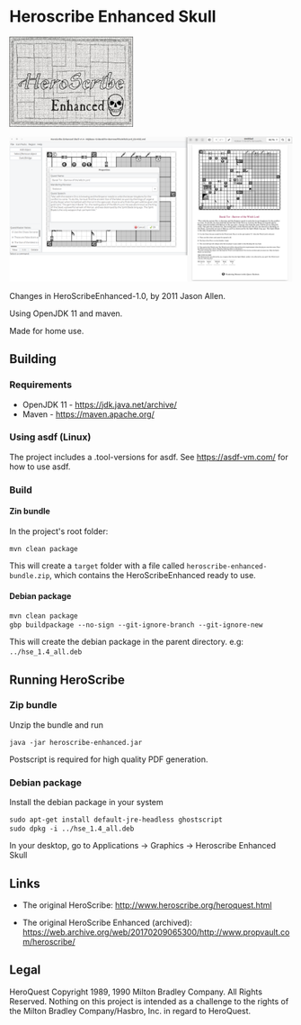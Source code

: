 # Heroscribe Enhanced Skull

<img src="src/main/resources/Splash.jpg" width="220" height="160">

![Heroscribe Enhance UI and PDF export](screenshot.png)

Changes in HeroScribeEnhanced-1.0, by 2011 Jason Allen.

Using OpenJDK 11 and maven.

Made for home use.

## Building

### Requirements

- OpenJDK 11 - https://jdk.java.net/archive/
- Maven - https://maven.apache.org/

### Using asdf (Linux)

The project includes a .tool-versions for asdf.
See https://asdf-vm.com/ for how to use asdf.

### Build

#### Zin bundle
In the project's root folder:

    mvn clean package

This will create a `target` folder with a file called `heroscribe-enhanced-bundle.zip`, which contains the HeroScribeEnhanced ready to use.

#### Debian package

    mvn clean package 
    gbp buildpackage --no-sign --git-ignore-branch --git-ignore-new

This will create the debian package in the parent directory. e.g: `../hse_1.4_all.deb`

## Running HeroScribe

### Zip bundle

Unzip the bundle and run

    java -jar heroscribe-enhanced.jar

Postscript is required for high quality PDF generation.

### Debian package

Install the debian package in your system

    sudo apt-get install default-jre-headless ghostscript
    sudo dpkg -i ../hse_1.4_all.deb

In your desktop, go to Applications -> Graphics -> Heroscribe Enhanced Skull

## Links

- The original HeroScribe: <http://www.heroscribe.org/heroquest.html>

- The original HeroScribe Enhanced (archived): <https://web.archive.org/web/20170209065300/http://www.propvault.com/heroscribe/>

## Legal

HeroQuest Copyright 1989, 1990 Milton Bradley Company. All Rights Reserved. Nothing on this project is intended as a challenge to the rights of the Milton Bradley Company/Hasbro, Inc. in regard to HeroQuest.